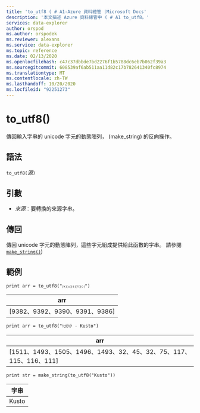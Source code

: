 ```yaml
---
title: 'to_utf8 ( # A1-Azure 資料總管 |Microsoft Docs'
description: '本文描述 Azure 資料總管中 ( # A1 to_utf8。'
services: data-explorer
author: orspod
ms.author: orspodek
ms.reviewer: alexans
ms.service: data-explorer
ms.topic: reference
ms.date: 02/13/2020
ms.openlocfilehash: c47c37dbbde7bd2276f1b5788dc6eb7b062f39a3
ms.sourcegitcommit: 608539af6ab511aa11d82c17b782641340fc8974
ms.translationtype: MT
ms.contentlocale: zh-TW
ms.lasthandoff: 10/20/2020
ms.locfileid: "92251273"
---
```

# <a name="to_utf8"></a>to_utf8()

傳回輸入字串的 unicode 字元的動態陣列， (make_string) 的反向操作。

## <a name="syntax"></a>語法

`to_utf8(`*源*`)`

## <a name="arguments"></a>引數

* *來源*：要轉換的來源字串。

## <a name="returns"></a>傳回

傳回 unicode 字元的動態陣列，這些字元組成提供給此函數的字串。
請參閱 [`make_string()`](makestringfunction.md)) 

## <a name="examples"></a>範例

```kusto
print arr = to_utf8("⒦⒰⒮⒯⒪")
```

|arr|
|---|
|[9382、9392、9390、9391、9386]|

```kusto
print arr = to_utf8("קוסטו - Kusto")
```

|arr|
|---|
|[1511、1493、1505、1496、1493、32、45、32、75、117、115、116、111]|

```kusto
print str = make_string(to_utf8("Kusto"))
```

|字串|
|---|
|Kusto|

